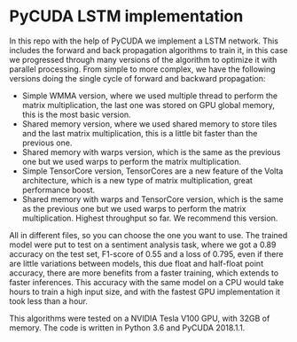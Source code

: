 # PyCUDA LSTM implementation
In this repo with the help of PyCUDA we implement a LSTM network. This includes the forward and back propagation algorithms to train it, in this case we progressed through many versions of the algorithm to optimize it with parallel processing. From simple to more complex, we have the following versions doing the single cycle of forward and backward propagation:
- Simple WMMA version, where we used multiple thread to perform the matrix multiplication, the last one was stored on GPU global memory, this is the most basic version.
- Shared memory version, where we used shared memory to store tiles and the last matrix multiplication, this is a little bit faster than the previous one.
- Shared memory with warps version, which is the same as the previous one but we used warps to perform the matrix multiplication.
- Simple TensorCore version, TensorCores are a new feature of the Volta architecture, which is a new type of matrix multiplication, great performance boost.
- Shared memory with warps and TensorCore version, which is the same as the previous one but we used warps to perform the matrix multiplication. Highest throughput so far. We recommend this version.

All in different files, so you can choose the one you want to use. The trained model were put to test on a sentiment analysis task, where we got a 0.89 accuracy on the test set, F1-score of 0.55 and a loss of 0.795, even if there are little variations between models, this due float and half-float point accuracy, there are more benefits from a faster training, which extends to faster inferences.
This accuracy with the same model on a CPU would take hours to train a high input size, and with the fastest GPU implementation it took less than a hour.

This algorithms were tested on a NVIDIA Tesla V100 GPU, with 32GB of memory. The code is written in Python 3.6 and PyCUDA 2018.1.1.
